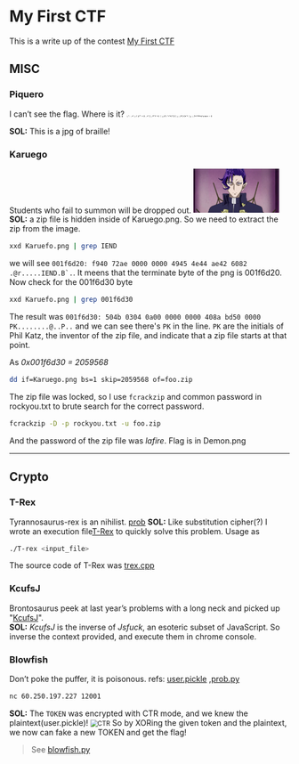 # My First CTF
This is a write up of the contest [My First CTF](https://mfctf.ais3.org/challenges)

## MISC
### Piquero
I can’t see the flag. Where is it?
<img src="https://github.com/jamesyoung0623/CTF/blob/master/myFirstCTF2020/Piquero.jpg" alt="Piquero" style="zoom:15%;" />

**SOL:** This is a jpg of braille!

### Karuego
Students who fail to summon will be dropped out.
<img src="https://github.com/jamesyoung0623/CTF/blob/master/myFirstCTF2020/Karuego.png" alt="Piquero" style="zoom:15%;" />
**SOL:** a zip file is hidden inside of Karuego.png. So we need to extract the zip from the image.
```bash
xxd Karuefo.png | grep IEND 
```
we will see ``001f6d20: f940 72ae 0000 0000 4945 4e44 ae42 6082  .@r.....IEND.B`.``.
It meens that the terminate byte of the png is 001f6d20.
Now check for the 001f6d30 byte
```bash
xxd Karuefo.png | grep 001f6d30 
```
The result was `001f6d30: 504b 0304 0a00 0000 0000 408a bd50 0000  PK........@..P..` and we can see there's `PK` in the line. `PK` are the initials of Phil Katz, the inventor of the zip file, and indicate that a zip file starts at that point.

As *0x001f6d30 = 2059568*
```bash
dd if=Karuego.png bs=1 skip=2059568 of=foo.zip
```
The zip file was locked, so I use `fcrackzip` and common password in rockyou.txt to brute search for the correct password.
```bash
fcrackzip -D -p rockyou.txt -u foo.zip
```
And the password of the zip file was *lafire*. Flag is in Demon.png

***
## Crypto
### T-Rex
Tyrannosaurus-rex is an nihilist. [prob](https://github.com/jamesyoung0623/CTF/blob/master/myFirstCTF2020/prob)
**SOL:** Like substitution cipher(?)
I wrote an execution file[T-Rex](https://github.com/jamesyoung0623/CTF/blob/master/myFirstCTF2020/T-Rex) to quickly solve this problem. Usage as
```bash
./T-rex <input_file>
```
The source code of T-Rex was [trex.cpp](https://github.com/jamesyoung0623/CTF/blob/master/myFirstCTF2020/trex.cpp)

### KcufsJ
Brontosaurus peek at last year’s problems with a long neck and picked up "[KcufsJ](https://github.com/jamesyoung0623/CTF/blob/master/myFirstCTF2020/KcufsJ)". <br>
**SOL:** *KcufsJ* is the inverse of *Jsfuck*, an esoteric subset of JavaScript. So inverse the context provided, and execute them in chrome console.

### Blowfish
Don’t poke the puffer, it is poisonous. refs: [user.pickle](https://github.com/jamesyoung0623/CTF/blob/master/myFirstCTF2020/user.pickle) ,[prob.py](https://github.com/jamesyoung0623/CTF/blob/master/myFirstCTF2020/server.py)
```bash 
nc 60.250.197.227 12001
```
**SOL:** The `TOKEN` was encrypted with CTR mode, and we knew the plaintext(user.pickle)!
<img src="https://upload.wikimedia.org/wikipedia/commons/thumb/4/4d/CTR_encryption_2.svg/902px-CTR_encryption_2.svg.png" alt="CTR" style="zoom:80%;" />
So by XORing the given token and the plaintext, we now can fake a new TOKEN and get the flag!
> See [blowfish.py](https://github.com/jamesyoung0623/CTF/blob/master/myFirstCTF2020/blowfish.py)
